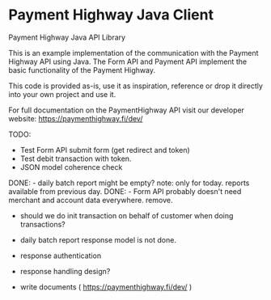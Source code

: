 # Payment Highway Java Client
Payment Highway Java API Library

This is an example implementation of the communication with the Payment Highway API using Java. The Form API and Payment API implement the basic functionality of the Payment Highway.

This code is provided as-is, use it as inspiration, reference or drop it directly into your own project and use it.

For full documentation on the PaymentHighway API visit our developer website: https://paymenthighway.fi/dev/

TODO: 
- Test Form API submit form (get redirect and token)
- Test debit transaction with token.
- JSON model coherence check

DONE: - daily batch report might be empty? note: only for today. reports available from previous day.
DONE: - Form API probably doesn't need merchant and account data everywhere. remove. 

- should we do init transaction on behalf of customer when doing transactions?

- daily batch report response model is not done. 

- response authentication
- response handling design?
- write documents ( https://paymenthighway.fi/dev/ )

